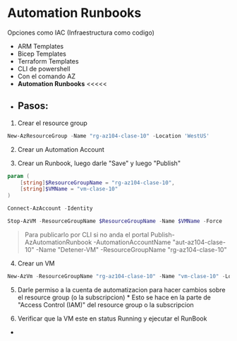 # Automation Runbooks

Opciones como IAC (Infraestructura como codigo)
* ARM Templates
* Bicep Templates
* Terraform Templates
* CLI de powershell
* Con el comando AZ
* **Automation Runbooks** <<<<<

- ## Pasos:

1. Crear el resource group

```powershell
New-AzResourceGroup -Name "rg-az104-clase-10" -Location 'WestUS'
```
     
2. Crear un Automation Account

3. Crear un Runbook, luego darle "Save" y luego "Publish"

```powershell
param (
    [string]$ResourceGroupName = "rg-az104-clase-10",
    [string]$VMName = "vm-clase-10"
)

Connect-AzAccount -Identity

Stop-AzVM -ResourceGroupName $ResourceGroupName -Name $VMName -Force
```

> Para publicarlo por CLI si no anda el portal
> Publish-AzAutomationRunbook -AutomationAccountName "aut-az104-clase-10" -Name "Detener-VM" -ResourceGroupName "rg-az104-clase-10"

4. Crear un VM

```powershell
New-AzVm -ResourceGroupName "rg-az104-clase-10" -Name "vm-clase-10" -Location 'westUS' -VirtualNetworkName "myVnet" -SubnetName "mySubnet" -SecurityGroupName   "myNetworkSecurityGroup" -PublicIpAddressName "myPublicIpAddress" -PublicIpSku Standard -OpenPorts 80,3389 -Size Standard_D2s_v3
```

5. Darle permiso a la cuenta de automatizacion para hacer cambios sobre el resource group (o la subscripcion)
          * Esto se hace en la parte de "Access Control (IAM)" del resource group o la subscripcion

6. Verificar que la VM este en status Running y ejecutar el RunBook

- 
